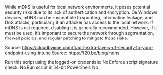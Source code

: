 While mDNS is useful for local network environments, it poses potential security risks due to its lack of authentication and encryption. On Windows devices, mDNS can be susceptible to spoofing, information leakage, and DoS attacks, particularly if an attacker has access to the local network. If mDNS is not required, disabling it is generally recommended. However, if it must be used, it’s important to secure the network through segmentation, firewall policies, and regular patching to mitigate these risks.

Source: https://cloudbymoe.com/f/add-extra-layers-of-security-to-your-endpoint-using-intune
Source: https://f20.be/blog/mdns

Run this script using the logged-on credentials: No
Enforce script signature check: No
Run script in 64-bit PowerShell: No